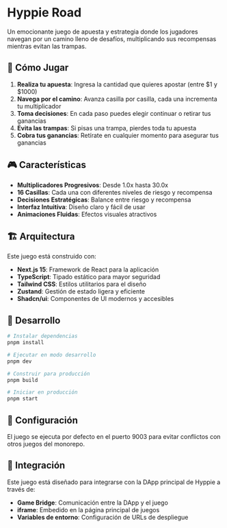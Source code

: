 # Hyppie Road

Un emocionante juego de apuesta y estrategia donde los jugadores navegan por un camino lleno de desafíos, multiplicando sus recompensas mientras evitan las trampas.

## 🎯 Cómo Jugar

1. **Realiza tu apuesta**: Ingresa la cantidad que quieres apostar (entre $1 y $1000)
2. **Navega por el camino**: Avanza casilla por casilla, cada una incrementa tu multiplicador
3. **Toma decisiones**: En cada paso puedes elegir continuar o retirar tus ganancias
4. **Evita las trampas**: Si pisas una trampa, pierdes toda tu apuesta
5. **Cobra tus ganancias**: Retírate en cualquier momento para asegurar tus ganancias

## 🎮 Características

- **Multiplicadores Progresivos**: Desde 1.0x hasta 30.0x
- **16 Casillas**: Cada una con diferentes niveles de riesgo y recompensa
- **Decisiones Estratégicas**: Balance entre riesgo y recompensa
- **Interfaz Intuitiva**: Diseño claro y fácil de usar
- **Animaciones Fluidas**: Efectos visuales atractivos

## 🏗️ Arquitectura

Este juego está construido con:

- **Next.js 15**: Framework de React para la aplicación
- **TypeScript**: Tipado estático para mayor seguridad
- **Tailwind CSS**: Estilos utilitarios para el diseño
- **Zustand**: Gestión de estado ligera y eficiente
- **Shadcn/ui**: Componentes de UI modernos y accesibles

## 🚀 Desarrollo

```bash
# Instalar dependencias
pnpm install

# Ejecutar en modo desarrollo
pnpm dev

# Construir para producción
pnpm build

# Iniciar en producción
pnpm start
```

## 🔧 Configuración

El juego se ejecuta por defecto en el puerto 9003 para evitar conflictos con otros juegos del monorepo.

## 🎨 Integración

Este juego está diseñado para integrarse con la DApp principal de Hyppie a través de:

- **Game Bridge**: Comunicación entre la DApp y el juego
- **iframe**: Embedido en la página principal de juegos
- **Variables de entorno**: Configuración de URLs de despliegue